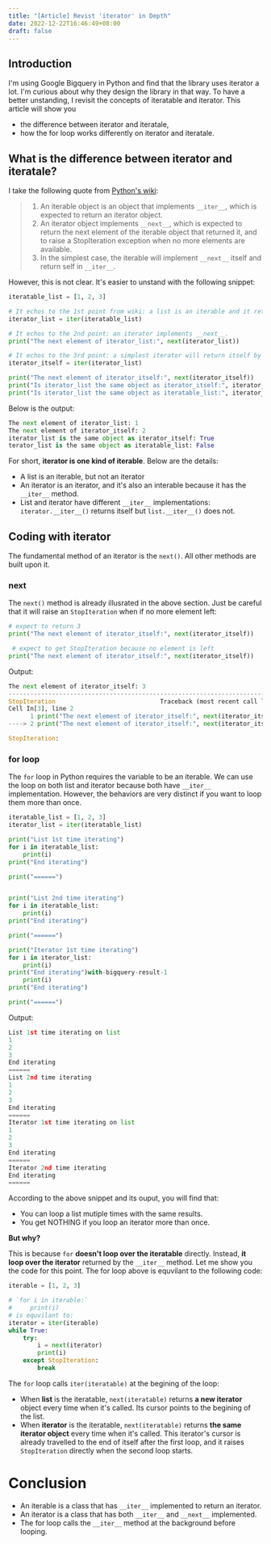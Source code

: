 ```yaml
---
title: "[Article] Revist 'iterator' in Depth"
date: 2022-12-22T16:46:49+08:00
draft: false
---
```


## Introduction
I'm using Google Bigquery in Python and find that the library uses iterator a lot. I'm curious about why they design the library in that way. To have a better unstanding, I revisit the concepts of iteratable and iterator. This article will show you
- the difference between iterator and iteratale,
- how the for loop works differently on iterator and iteratale.


## What is the difference between iterator and iteratale?
I take the following quote from [Python's wiki](https://wiki.python.org/moin/Iterator):

> 1. An iterable object is an object that implements `__iter__`, which is expected to return an iterator object.
> 2. An iterator object implements `__next__`, which is expected to return the next element of the iterable object that returned it, and to raise a StopIteration exception when no more elements are available.
> 3. In the simplest case, the iterable will implement `__next__` itself and return self in `__iter__`. 

However, this is not clear. It's easier to unstand with the following snippet:

```python
iteratable_list = [1, 2, 3]

# It echos to the 1st point from wiki: a list is an iterable and it returns an iterator by calling __iter__.
iterator_list = iter(iteratable_list) 

# It echos to the 2nd point: an iterator implements __next__.
print("The next element of iterator_list:", next(iterator_list))  

# It echos to the 3rd point: a simplest iterator will return itself by calling __iter__
iterator_itself = iter(iterator_list) 

print("The next element of iterator_itself:", next(iterator_itself))
print("Is iterator_list the same object as iterator_itself:", iterator_list is iterator_itself)
print("Is iterator_list the same object as iteratable_list:", iterator_list is iteratable_list)

```
Below is the output:
```python
The next element of iterator_list: 1
The next element of iterator_itself: 2
iterator_list is the same object as iterator_itself: True
terator_list is the same object as iteratable_list: False
```

For short, **iterator is one kind of iterable**. Below are the details:
- A list is an iterable, but not an iterator
- An iterator is an iterator, and it's also an interable because it has the `__iter__` method.
- List and iterator have different `__iter__` implementations: `iterator.__iter__()` returns itself but `list.__iter__()` does not.

## Coding with iterator
The fundamental method of an iterator is the `next()`. All other methods are built upon it.

### next
The `next()` method is already illusrated in the above section. Just be careful that it will raise an `StopIteration` when if no more element left:

```python
# expect to return 3
print("The next element of iterator_itself:", next(iterator_itself)) 

 # expect to get StopIteration because no element is left
print("The next element of iterator_itself:", next(iterator_itself))
```
Output:
```python
The next element of iterator_itself: 3
---------------------------------------------------------------------------
StopIteration                             Traceback (most recent call last)
Cell In[3], line 2
      1 print("The next element of iterator_itself:", next(iterator_itself))
----> 2 print("The next element of iterator_itself:", next(iterator_itself))

StopIteration: 
```

### for loop
The `for` loop in Python requires the variable to be an iterable. We can use the loop on both list and iterator because both have `__iter__` implementation. However, the behaviors are very distinct if you want to loop them more than once.

```python
iteratable_list = [1, 2, 3]
iterator_list = iter(iteratable_list)

print("List 1st time iterating")
for i in iteratable_list:
    print(i)
print("End iterating")

print("======")


print("List 2nd time iterating")
for i in iteratable_list:
    print(i)
print("End iterating")

print("======")

print("Iterator 1st time iterating")
for i in iterator_list:
    print(i)
print("End iterating")with-bigquery-result-1
    print(i)
print("End iterating")

print("======")

```
Output:
```python
List 1st time iterating on list
1
2
3
End iterating
======
List 2nd time iterating
1
2
3
End iterating
======
Iterator 1st time iterating on list
1
2
3
End iterating
======
Iterator 2nd time iterating
End iterating
======
```

According to the above snippet and its ouput, you will find that:
- You can loop a list mutiple times with the same results.
- You get NOTHING if you loop an iterator more than once.

**But why?**

This is because `for` **doesn't loop over the iteratable** directly. Instead, **it loop over the iterator** returned by the `__iter__` method. Let me show you the code for this point. The for loop above is equvilant to the following code:
```python
iterable = [1, 2, 3]

# `for i in iterable:`
#     print(i)
# is equvilant to:
iterator = iter(iterable)
while True:
    try:
        i = next(iterator)
        print(i)
    except StopIteration:
        break
```

The `for` loop calls `iter(iteratable)` at the begining of the loop:
- When **list** is the iteratable, `next(iteratable)` returns **a new iterator** object every time when it's called.  Its cursor points to the begining of the list. 
- When **iterator** is the iteratable, `next(iteratable)` returns **the same iterator object** every time when it's called. This iterator's cursor is already travelled to the end of itself after the first loop, and it raises `StopIteration` directly when the second loop starts.


# Conclusion
- An iterable is a class that has `__iter__`  implemented to return an iterator.
- An iterator is a class that has both `__iter__` and `__next__` implemented.
- The for loop calls the `__iter__` method at the background before looping.
